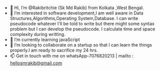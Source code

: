 - 👋 Hi, I’m @Rakibritchie (Sk Md Rakib) from Kolkata ,West Bengal.
- 👀 I’m interested in software development,I am well aware in Data Structures,Algorithms,Operating System,Database. I can write pseudocode whatever I'll be told to write 
but there might some syntax problem but I can develop the pseudocode. I calculate time and space complexity during writting.
- 🌱 I’m currently learning javaScript
- 💞️ I’m looking to collaborate on a startup so that I can learn the things properly.I am ready to sacrifice my 24 hrs.
- 📫 Get in touch with me on whatsApp-7076820213 | mailto : hellosmrakib@gmail.com

<!---
Rakibritchie/Rakibritchie is a ✨ special ✨ repository because its `README.md` (this file) appears on your GitHub profile.
You can click the Preview link to take a look at your changes.
--->
